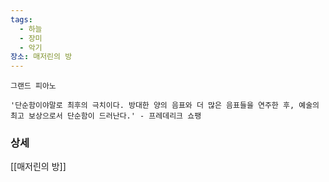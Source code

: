 ```yaml
---
tags:
  - 하늘
  - 장미
  - 악기
장소: 매저린의 방
---
```



```
그랜드 피아노

'단순함이야말로 최후의 극치이다. 방대한 양의 음표와 더 많은 음표들을 연주한 후, 예술의 최고 보상으로서 단순함이 드러난다.' - 프레데리크 쇼팽
```





### 상세

[[매저린의 방]]
